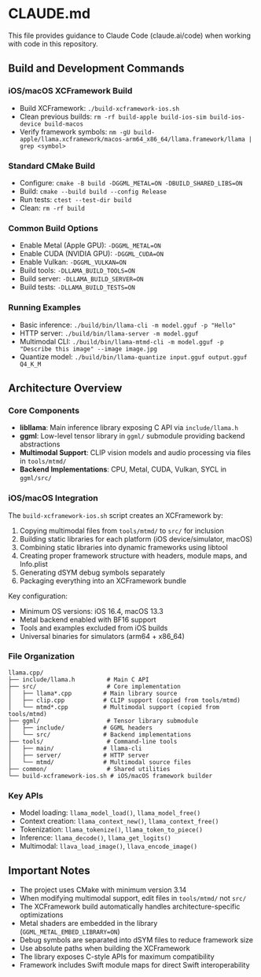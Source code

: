 # CLAUDE.md

This file provides guidance to Claude Code (claude.ai/code) when working with code in this repository.

## Build and Development Commands

### iOS/macOS XCFramework Build
- Build XCFramework: `./build-xcframework-ios.sh`
- Clean previous builds: `rm -rf build-apple build-ios-sim build-ios-device build-macos`
- Verify framework symbols: `nm -gU build-apple/llama.xcframework/macos-arm64_x86_64/llama.framework/llama | grep <symbol>`

### Standard CMake Build
- Configure: `cmake -B build -DGGML_METAL=ON -DBUILD_SHARED_LIBS=ON`
- Build: `cmake --build build --config Release`
- Run tests: `ctest --test-dir build`
- Clean: `rm -rf build`

### Common Build Options
- Enable Metal (Apple GPU): `-DGGML_METAL=ON`
- Enable CUDA (NVIDIA GPU): `-DGGML_CUDA=ON`
- Enable Vulkan: `-DGGML_VULKAN=ON`
- Build tools: `-DLLAMA_BUILD_TOOLS=ON`
- Build server: `-DLLAMA_BUILD_SERVER=ON`
- Build tests: `-DLLAMA_BUILD_TESTS=ON`

### Running Examples
- Basic inference: `./build/bin/llama-cli -m model.gguf -p "Hello"`
- HTTP server: `./build/bin/llama-server -m model.gguf`
- Multimodal CLI: `./build/bin/llama-mtmd-cli -m model.gguf -p "Describe this image" --image image.jpg`
- Quantize model: `./build/bin/llama-quantize input.gguf output.gguf Q4_K_M`

## Architecture Overview

### Core Components
- **libllama**: Main inference library exposing C API via `include/llama.h`
- **ggml**: Low-level tensor library in `ggml/` submodule providing backend abstractions
- **Multimodal Support**: CLIP vision models and audio processing via files in `tools/mtmd/`
- **Backend Implementations**: CPU, Metal, CUDA, Vulkan, SYCL in `ggml/src/`

### iOS/macOS Integration
The `build-xcframework-ios.sh` script creates an XCFramework by:
1. Copying multimodal files from `tools/mtmd/` to `src/` for inclusion
2. Building static libraries for each platform (iOS device/simulator, macOS)
3. Combining static libraries into dynamic frameworks using libtool
4. Creating proper framework structure with headers, module maps, and Info.plist
5. Generating dSYM debug symbols separately
6. Packaging everything into an XCFramework bundle

Key configuration:
- Minimum OS versions: iOS 16.4, macOS 13.3
- Metal backend enabled with BF16 support
- Tools and examples excluded from iOS builds
- Universal binaries for simulators (arm64 + x86_64)

### File Organization
```
llama.cpp/
├── include/llama.h         # Main C API
├── src/                    # Core implementation
│   ├── llama*.cpp         # Main library source
│   ├── clip.cpp           # CLIP support (copied from tools/mtmd)
│   └── mtmd*.cpp          # Multimodal support (copied from tools/mtmd)
├── ggml/                   # Tensor library submodule
│   ├── include/           # GGML headers
│   └── src/               # Backend implementations
├── tools/                  # Command-line tools
│   ├── main/              # llama-cli
│   ├── server/            # HTTP server
│   └── mtmd/              # Multimodal source files
├── common/                 # Shared utilities
└── build-xcframework-ios.sh # iOS/macOS framework builder
```

### Key APIs
- Model loading: `llama_model_load()`, `llama_model_free()`
- Context creation: `llama_context_new()`, `llama_context_free()`
- Tokenization: `llama_tokenize()`, `llama_token_to_piece()`
- Inference: `llama_decode()`, `llama_get_logits()`
- Multimodal: `llava_load_image()`, `llava_encode_image()`

## Important Notes

- The project uses CMake with minimum version 3.14
- When modifying multimodal support, edit files in `tools/mtmd/` not `src/`
- The XCFramework build automatically handles architecture-specific optimizations
- Metal shaders are embedded in the library (`GGML_METAL_EMBED_LIBRARY=ON`)
- Debug symbols are separated into dSYM files to reduce framework size
- Use absolute paths when building the XCFramework
- The library exposes C-style APIs for maximum compatibility
- Framework includes Swift module maps for direct Swift interoperability